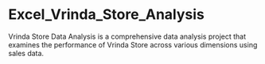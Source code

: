 # Excel_Vrinda_Store_Analysis
Vrinda Store Data Analysis is a comprehensive data analysis project that examines the performance of Vrinda Store across various dimensions using sales data.
